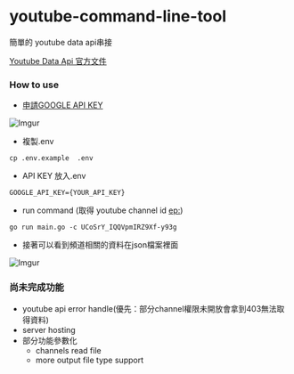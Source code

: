 # youtube-command-line-tool

簡單的 youtube data api串接

[Youtube Data Api 官方文件](https://developers.google.com/youtube/v3/docs)


### How to use

- [申請GOOGLE API KEY](https://console.cloud.google.com/apis/api/youtube.googleapis.com/overview)

![Imgur](https://i.imgur.com/gd8N9JZ.png)

- 複製.env
```shell
cp .env.example  .env   
```

- API KEY 放入.env
```shell
GOOGLE_API_KEY={YOUR_API_KEY}
```

- run command (取得 youtube channel id [ep:](https://www.youtube.com/channel/UCoSrY_IQQVpmIRZ9Xf-y93g))

```shell
go run main.go -c UCoSrY_IQQVpmIRZ9Xf-y93g
```


- 接著可以看到頻道相關的資料在json檔案裡面

![Imgur](https://i.imgur.com/mehk3ub.png)


### 尚未完成功能

- youtube api error handle(優先：部分channel權限未開放會拿到403無法取得資料)
- server hosting
- 部分功能參數化
    - channels read file
    - more output file type support
